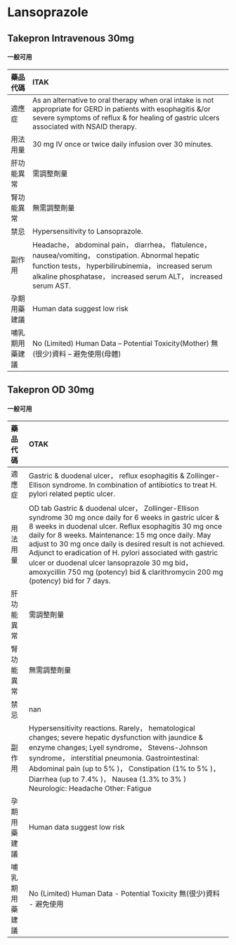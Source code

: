 # Lansoprazole

## Takepron Intravenous 30mg

#### 一般可用

| 藥品代碼       | ITAK                                                                                                                                                                                                                         |
|:---------------|:-----------------------------------------------------------------------------------------------------------------------------------------------------------------------------------------------------------------------------|
| 適應症         | As an alternative to oral therapy when oral intake is not appropriate for GERD in patients with esophagitis &/or severe symptoms of reflux & for healing of gastric ulcers associated with NSAID therapy.                    |
| 用法用量       | 30 mg IV once or twice daily infusion over 30 minutes.                                                                                                                                                                       |
| 肝功能異常     | 需調整劑量                                                                                                                                                                                                                   |
| 腎功能異常     | 無需調整劑量                                                                                                                                                                                                                 |
| 禁忌           | Hypersensitivity to Lansoprazole.                                                                                                                                                                                            |
| 副作用         | Headache， abdominal pain， diarrhea， flatulence， nausea/vomiting， constipation. Abnormal hepatic function tests， hyperbilirubinemia， increased serum alkaline phosphatase， increased serum ALT， increased serum AST. |
| 孕期用藥建議   | Human data suggest low risk                                                                                                                                                                                                  |
| 哺乳期用藥建議 | No (Limited) Human Data – Potential Toxicity(Mother) 無(很少)資料 – 避免使用(母體)                                                                                                                                           |

## Takepron OD 30mg

#### 一般可用

| 藥品代碼       | OTAK                                                                                                                                                                                                                                                                                                                                                                                                                                                                                      |
|:---------------|:------------------------------------------------------------------------------------------------------------------------------------------------------------------------------------------------------------------------------------------------------------------------------------------------------------------------------------------------------------------------------------------------------------------------------------------------------------------------------------------|
| 適應症         | Gastric & duodenal ulcer， reflux esophagitis & Zollinger-Ellison syndrome. In combination of antibiotics to treat H. pylori related peptic ulcer.                                                                                                                                                                                                                                                                                                                                        |
| 用法用量       | OD tab Gastric & duodenal ulcer， Zollinger-Ellison syndrome 30 mg once daily for 6 weeks in gastric ulcer & 8 weeks in duodenal ulcer. Reflux esophagitis 30 mg once daily for 8 weeks. Maintenance: 15 mg once daily. May adjust to 30 mg once daily is desired result is not achieved. Adjunct to eradication of H. pylori associated with gastric ulcer or duodenal ulcer lansoprazole 30 mg bid， amoxycillin 750 mg (potency) bid & clarithromycin 200 mg (potency) bid for 7 days. |
| 肝功能異常     | 需調整劑量                                                                                                                                                                                                                                                                                                                                                                                                                                                                                |
| 腎功能異常     | 無需調整劑量                                                                                                                                                                                                                                                                                                                                                                                                                                                                              |
| 禁忌           | nan                                                                                                                                                                                                                                                                                                                                                                                                                                                                                       |
| 副作用         | Hypersensitivity reactions. Rarely， hematological changes; severe hepatic dysfunction with jaundice & enzyme changes; Lyell syndrome， Stevens-Johnson syndrome， interstitial pneumonia. Gastrointestinal: Abdominal pain (up to 5% )， Constipation (1% to 5% )， Diarrhea (up to 7.4% )， Nausea (1.3% to 3% ) Neurologic: Headache Other: Fatigue                                                                                                                                    |
| 孕期用藥建議   | Human data suggest low risk                                                                                                                                                                                                                                                                                                                                                                                                                                                               |
| 哺乳期用藥建議 | No (Limited) Human Data - Potential Toxicity 無(很少)資料 - 避免使用                                                                                                                                                                                                                                                                                                                                                                                                                      |

